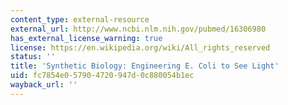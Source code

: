 ```yaml
---
content_type: external-resource
external_url: http://www.ncbi.nlm.nih.gov/pubmed/16306980
has_external_license_warning: true
license: https://en.wikipedia.org/wiki/All_rights_reserved
status: ''
title: 'Synthetic Biology: Engineering E. Coli to See Light'
uid: fc7854e0-5790-4720-947d-0c880054b1ec
wayback_url: ''
---
```

